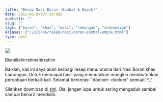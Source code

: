 ```yaml
---
title: "Resep Nasi Boran (Sambal & Empok)"
date: 2015-06-07T07:58:00Z
subtitle: ""
slug: ""
tags: ["boran", "khas", "nasi", "lamongan", "indonesian"]
aliases: ["/2015/06/resep-nasi-boran-sambal-empok.html"]
type: post
---
```


![](/img/nasbor.jpg)

Bismillahirrahmanirrahim

Baiklah, kali ini saya akan berbagi resep menu utama dari Nasi Boran khas Lamongan. Untuk mencapai hasil yang memuaskan mungkin membutuhkan percobaan berkali-kali. Selamat berkreasi "doeloer- doeloer" semua!! ^\_^

Silahkan download di [sini](https://drive.google.com/file/d/0BwwMwCuweRO_d2xRMTYxYVFLSkU/view?resourcekey=0-j9F9mWXffrITr3lwYUNeqQ). Oia, jangan lupa untuk sering mengaduk sambal sampai benar2 mendidih.
